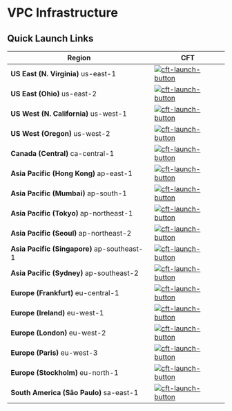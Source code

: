 # VPC Infrastructure

## Quick Launch Links

|Region|CFT|
|--|--|
|**US East (N. Virginia)** us-east-1|[![cft-launch-button](https://s3.amazonaws.com/cloudformation-examples/cloudformation-launch-stack.png)](https://console.aws.amazon.com/cloudformation/home?region=us-east-1#/stacks/new?templateURL=https://s3.amazonaws.com/citrixadc-automation/templates/vpc-infra/vpc-infra-prerequisites.yaml)|
|**US East (Ohio)** us-east-2|[![cft-launch-button](https://s3.amazonaws.com/cloudformation-examples/cloudformation-launch-stack.png)](https://console.aws.amazon.com/cloudformation/home?region=us-east-2#/stacks/new?templateURL=https://s3.amazonaws.com/citrixadc-automation/templates/vpc-infra/vpc-infra-prerequisites.yaml)|
|**US West (N. California)** us-west-1|[![cft-launch-button](https://s3.amazonaws.com/cloudformation-examples/cloudformation-launch-stack.png)](https://console.aws.amazon.com/cloudformation/home?region=us-west-1#/stacks/new?templateURL=https://s3.amazonaws.com/citrixadc-automation/templates/vpc-infra/vpc-infra-prerequisites.yaml)|
|**US West (Oregon)** us-west-2|[![cft-launch-button](https://s3.amazonaws.com/cloudformation-examples/cloudformation-launch-stack.png)](https://console.aws.amazon.com/cloudformation/home?region=us-west-2#/stacks/new?templateURL=https://s3.amazonaws.com/citrixadc-automation/templates/vpc-infra/vpc-infra-prerequisites.yaml)|
|**Canada (Central)** ca-central-1|[![cft-launch-button](https://s3.amazonaws.com/cloudformation-examples/cloudformation-launch-stack.png)](https://console.aws.amazon.com/cloudformation/home?region=ca-central-1#/stacks/new?templateURL=https://s3.amazonaws.com/citrixadc-automation/templates/vpc-infra/vpc-infra-prerequisites.yaml)|
|**Asia Pacific (Hong Kong)** ap-east-1|[![cft-launch-button](https://s3.amazonaws.com/cloudformation-examples/cloudformation-launch-stack.png)](https://console.aws.amazon.com/cloudformation/home?region=ap-east-1#/stacks/new?templateURL=https://s3.amazonaws.com/citrixadc-automation/templates/vpc-infra/vpc-infra-prerequisites.yaml)|
|**Asia Pacific (Mumbai)** ap-south-1|[![cft-launch-button](https://s3.amazonaws.com/cloudformation-examples/cloudformation-launch-stack.png)](https://console.aws.amazon.com/cloudformation/home?region=ap-south-1#/stacks/new?templateURL=https://s3.amazonaws.com/citrixadc-automation/templates/vpc-infra/vpc-infra-prerequisites.yaml)|
|**Asia Pacific (Tokyo)** ap-northeast-1|[![cft-launch-button](https://s3.amazonaws.com/cloudformation-examples/cloudformation-launch-stack.png)](https://console.aws.amazon.com/cloudformation/home?region=ap-northeast-1#/stacks/new?templateURL=https://s3.amazonaws.com/citrixadc-automation/templates/vpc-infra/vpc-infra-prerequisites.yaml)|
|**Asia Pacific (Seoul)** ap-northeast-2|[![cft-launch-button](https://s3.amazonaws.com/cloudformation-examples/cloudformation-launch-stack.png)](https://console.aws.amazon.com/cloudformation/home?region=ap-northeast-2#/stacks/new?templateURL=https://s3.amazonaws.com/citrixadc-automation/templates/vpc-infra/vpc-infra-prerequisites.yaml)|
|**Asia Pacific (Singapore)** ap-southeast-1|[![cft-launch-button](https://s3.amazonaws.com/cloudformation-examples/cloudformation-launch-stack.png)](https://console.aws.amazon.com/cloudformation/home?region=ap-southeast-1#/stacks/new?templateURL=https://s3.amazonaws.com/citrixadc-automation/templates/vpc-infra/vpc-infra-prerequisites.yaml)|
|**Asia Pacific (Sydney)** ap-southeast-2|[![cft-launch-button](https://s3.amazonaws.com/cloudformation-examples/cloudformation-launch-stack.png)](https://console.aws.amazon.com/cloudformation/home?region=ap-southeast-2#/stacks/new?templateURL=https://s3.amazonaws.com/citrixadc-automation/templates/vpc-infra/vpc-infra-prerequisites.yaml)|
|**Europe (Frankfurt)** eu-central-1|[![cft-launch-button](https://s3.amazonaws.com/cloudformation-examples/cloudformation-launch-stack.png)](https://console.aws.amazon.com/cloudformation/home?region=eu-central-1#/stacks/new?templateURL=https://s3.amazonaws.com/citrixadc-automation/templates/vpc-infra/vpc-infra-prerequisites.yaml)|
|**Europe (Ireland)** eu-west-1|[![cft-launch-button](https://s3.amazonaws.com/cloudformation-examples/cloudformation-launch-stack.png)](https://console.aws.amazon.com/cloudformation/home?region=eu-west-1#/stacks/new?templateURL=https://s3.amazonaws.com/citrixadc-automation/templates/vpc-infra/vpc-infra-prerequisites.yaml)|
|**Europe (London)** eu-west-2|[![cft-launch-button](https://s3.amazonaws.com/cloudformation-examples/cloudformation-launch-stack.png)](https://console.aws.amazon.com/cloudformation/home?region=eu-west-2#/stacks/new?templateURL=https://s3.amazonaws.com/citrixadc-automation/templates/vpc-infra/vpc-infra-prerequisites.yaml)|
|**Europe (Paris)** eu-west-3|[![cft-launch-button](https://s3.amazonaws.com/cloudformation-examples/cloudformation-launch-stack.png)](https://console.aws.amazon.com/cloudformation/home?region=eu-west-3#/stacks/new?templateURL=https://s3.amazonaws.com/citrixadc-automation/templates/vpc-infra/vpc-infra-prerequisites.yaml)|
|**Europe (Stockholm)** eu-north-1|[![cft-launch-button](https://s3.amazonaws.com/cloudformation-examples/cloudformation-launch-stack.png)](https://console.aws.amazon.com/cloudformation/home?region=eu-north-1#/stacks/new?templateURL=https://s3.amazonaws.com/citrixadc-automation/templates/vpc-infra/vpc-infra-prerequisites.yaml)|
|**South America (São Paulo)** sa-east-1|[![cft-launch-button](https://s3.amazonaws.com/cloudformation-examples/cloudformation-launch-stack.png)](https://console.aws.amazon.com/cloudformation/home?region=sa-east-1#/stacks/new?templateURL=https://s3.amazonaws.com/citrixadc-automation/templates/vpc-infra/vpc-infra-prerequisites.yaml)|